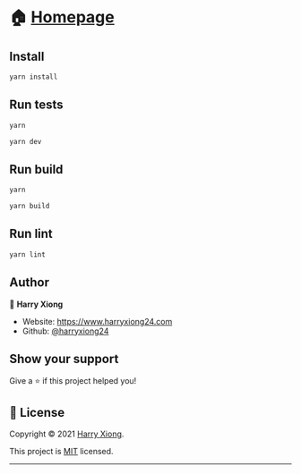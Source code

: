 # 🏠 [Homepage](https://github.com/HarryXiong24/react-vite-ts-start)

## Install

```sh
yarn install
```

## Run tests

```sh
yarn

yarn dev
```

## Run build

```sh
yarn

yarn build
```

## Run lint

```sh
yarn lint
```

## Author

👤 **Harry Xiong**

- Website: <https://www.harryxiong24.com>
- Github: [@harryxiong24](https://github.com/harryxiong24)

## Show your support

Give a ⭐️ if this project helped you!

## 📝 License

Copyright © 2021 [Harry Xiong](https://github.com/harryxiong24).

This project is [MIT](https://github.com/HarryXiong24/react-vite-ts-start/blob/master/LICENSE) licensed.

---
